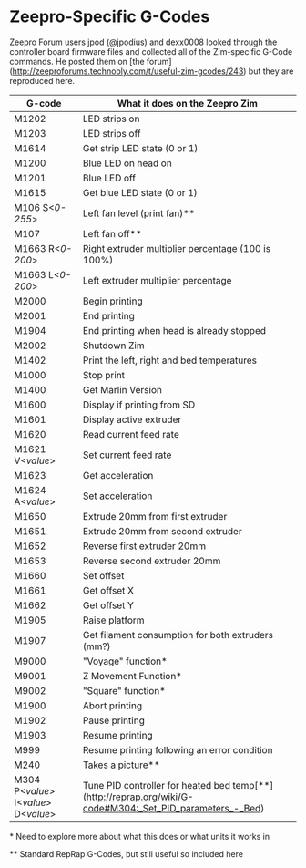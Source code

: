 # Zeepro-Specific G-Codes

Zeepro Forum users jpod (@jpodius) and dexx0008 looked through the controller board firmware files and collected all of the Zim-specific G-Code commands.  He posted them on [the forum] (http://zeeproforums.technobly.com/t/useful-zim-gcodes/243) but they are reproduced here.

| G-code             |  What it does on the Zeepro Zim                    |
|--------------------|----------------------------------------------------|
| M1202              | LED strips on                                      |
| M1203              | LED strips off                                     |
| M1614              | Get strip LED state (0 or 1)                       |
| M1200              | Blue LED on head on                                |
| M1201              | Blue LED off                                       |
| M1615              | Get blue LED state (0 or 1)                       |
| M106 S\<*0-255*\>  | Left fan level (print fan)\*\*                       |
| M107               | Left fan off\*\*                                     |
| M1663 R\<*0-200*\> | Right extruder multiplier percentage (100 is 100%) |
| M1663 L\<*0-200*\> | Left extruder multiplier percentage                |
| M2000              | Begin printing                                     |
| M2001              | End printing                                       |
| M1904              | End printing when head is already stopped          |
| M2002              | Shutdown Zim                                       |
| M1402              | Print the left, right and bed temperatures         |
| M1000              | Stop print                                         |
| M1400              | Get Marlin Version                                 |
| M1600              | Display if printing from SD                        |
| M1601              | Display active extruder                            |
| M1620              | Read current feed rate                             |
| M1621 V\<*value*\> | Set current feed rate                              |
| M1623              | Get acceleration                                   |
| M1624 A\<*value*\> | Set acceleration                                   |
| M1650              | Extrude 20mm from first extruder                   |
| M1651              | Extrude 20mm from second extruder                  |
| M1652              | Reverse first extruder 20mm                        |
| M1653              | Reverse second extruder 20mm                       |
| M1660              | Set offset                                         |
| M1661              | Get offset X                                       |
| M1662              | Get offset Y                                       |
| M1905              | Raise platform                                     |
| M1907              | Get filament consumption for both extruders (mm?)  |
| M9000              | "Voyage" function\*                                 |
| M9001              | Z Movement Function\*                               |
| M9002              | "Square" function\*                                 |
| M1900              | Abort printing                                     |
| M1902              | Pause printing                                     |
| M1903              | Resume printing                                    |
| M999               | Resume printing following an error condition       |
| M240               | Takes a picture\*\*                                 |
| M304 P\<*value*\> I\<*value*\> D\<*value*\>               | Tune PID controller for heated bed temp[\*\*] (http://reprap.org/wiki/G-code#M304:_Set_PID_parameters_-_Bed)       |



\* Need to explore more about what this does or what units it works in

\*\* Standard RepRap G-Codes, but still useful so included here 
